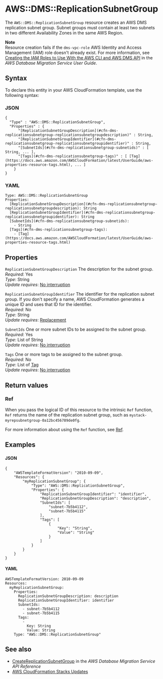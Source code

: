 # AWS::DMS::ReplicationSubnetGroup<a name="aws-resource-dms-replicationsubnetgroup"></a>

The `AWS::DMS::ReplicationSubnetGroup` resource creates an AWS DMS replication subnet group\. Subnet groups must contain at least two subnets in two different Availability Zones in the same AWS Region\.

**Note**  
Resource creation fails if the `dms-vpc-role` AWS Identity and Access Management \(IAM\) role doesn't already exist\. For more information, see [ Creating the IAM Roles to Use With the AWS CLI and AWS DMS API](https://docs.aws.amazon.com/dms/latest/userguide/CHAP_Security.APIRole.html) in the _AWS Database Migration Service User Guide_\.

## Syntax<a name="aws-resource-dms-replicationsubnetgroup-syntax"></a>

To declare this entity in your AWS CloudFormation template, use the following syntax:

### JSON<a name="aws-resource-dms-replicationsubnetgroup-syntax.json"></a>

```
{
  "Type" : "AWS::DMS::ReplicationSubnetGroup",
  "Properties" : {
      "[ReplicationSubnetGroupDescription](#cfn-dms-replicationsubnetgroup-replicationsubnetgroupdescription)" : String,
      "[ReplicationSubnetGroupIdentifier](#cfn-dms-replicationsubnetgroup-replicationsubnetgroupidentifier)" : String,
      "[SubnetIds](#cfn-dms-replicationsubnetgroup-subnetids)" : [ String, ... ],
      "[Tags](#cfn-dms-replicationsubnetgroup-tags)" : [ [Tag](https://docs.aws.amazon.com/AWSCloudFormation/latest/UserGuide/aws-properties-resource-tags.html), ... ]
    }
}
```

### YAML<a name="aws-resource-dms-replicationsubnetgroup-syntax.yaml"></a>

```
Type: AWS::DMS::ReplicationSubnetGroup
Properties:
  [ReplicationSubnetGroupDescription](#cfn-dms-replicationsubnetgroup-replicationsubnetgroupdescription): String
  [ReplicationSubnetGroupIdentifier](#cfn-dms-replicationsubnetgroup-replicationsubnetgroupidentifier): String
  [SubnetIds](#cfn-dms-replicationsubnetgroup-subnetids):
    - String
  [Tags](#cfn-dms-replicationsubnetgroup-tags):
    - [Tag](https://docs.aws.amazon.com/AWSCloudFormation/latest/UserGuide/aws-properties-resource-tags.html)
```

## Properties<a name="aws-resource-dms-replicationsubnetgroup-properties"></a>

`ReplicationSubnetGroupDescription` <a name="cfn-dms-replicationsubnetgroup-replicationsubnetgroupdescription"></a>
The description for the subnet group\.  
_Required_: Yes  
_Type_: String  
_Update requires_: [No interruption](https://docs.aws.amazon.com/AWSCloudFormation/latest/UserGuide/using-cfn-updating-stacks-update-behaviors.html#update-no-interrupt)

`ReplicationSubnetGroupIdentifier` <a name="cfn-dms-replicationsubnetgroup-replicationsubnetgroupidentifier"></a>
The identifier for the replication subnet group\. If you don't specify a name, AWS CloudFormation generates a unique ID and uses that ID for the identifier\.  
_Required_: No  
_Type_: String  
_Update requires_: [Replacement](https://docs.aws.amazon.com/AWSCloudFormation/latest/UserGuide/using-cfn-updating-stacks-update-behaviors.html#update-replacement)

`SubnetIds` <a name="cfn-dms-replicationsubnetgroup-subnetids"></a>
One or more subnet IDs to be assigned to the subnet group\.  
_Required_: Yes  
_Type_: List of String  
_Update requires_: [No interruption](https://docs.aws.amazon.com/AWSCloudFormation/latest/UserGuide/using-cfn-updating-stacks-update-behaviors.html#update-no-interrupt)

`Tags` <a name="cfn-dms-replicationsubnetgroup-tags"></a>
One or more tags to be assigned to the subnet group\.  
_Required_: No  
_Type_: List of [Tag](https://docs.aws.amazon.com/AWSCloudFormation/latest/UserGuide/aws-properties-resource-tags.html)  
_Update requires_: [No interruption](https://docs.aws.amazon.com/AWSCloudFormation/latest/UserGuide/using-cfn-updating-stacks-update-behaviors.html#update-no-interrupt)

## Return values<a name="aws-resource-dms-replicationsubnetgroup-return-values"></a>

### Ref<a name="aws-resource-dms-replicationsubnetgroup-return-values-ref"></a>

When you pass the logical ID of this resource to the intrinsic `Ref` function, `Ref` returns the name of the replication subnet group, such as `mystack-myrepsubnetgroup-0a12bc456789de0fg`\.

For more information about using the `Ref` function, see [Ref](https://docs.aws.amazon.com/AWSCloudFormation/latest/UserGuide/intrinsic-function-reference-ref.html)\.

## Examples<a name="aws-resource-dms-replicationsubnetgroup--examples"></a>

### <a name="aws-resource-dms-replicationsubnetgroup--examples--"></a>

#### JSON<a name="aws-resource-dms-replicationsubnetgroup--examples----json"></a>

```
{
    "AWSTemplateFormatVersion": "2010-09-09",
    "Resources": {
        "myReplicationSubnetGroup": {
            "Type": "AWS::DMS::ReplicationSubnetGroup",
            "Properties": {
                "ReplicationSubnetGroupIdentifier": "identifier",
                "ReplicationSubnetGroupDescription": "description",
                "SubnetIds": [
                    "subnet-7b5b4112",
                    "subnet-7b5b4115"
                ],
                "Tags": [
                    {
                        "Key": "String",
                        "Value": "String"
                    }
                ]
            }
        }
    }
}
```

#### YAML<a name="aws-resource-dms-replicationsubnetgroup--examples----yaml"></a>

```
AWSTemplateFormatVersion: 2010-09-09
Resources:
  myReplicationSubnetGroup:
    Properties:
      ReplicationSubnetGroupDescription: description
      ReplicationSubnetGroupIdentifier: identifier
      SubnetIds:
        - subnet-7b5b4112
        - subnet-7b5b4115
      Tags:
        -
          Key: String
          Value: String
    Type: "AWS::DMS::ReplicationSubnetGroup"
```

## See also<a name="aws-resource-dms-replicationsubnetgroup--seealso"></a>

- [ CreateReplicationSubnetGroup](https://docs.aws.amazon.com/dms/latest/APIReference/API_CreateReplicationSubnetGroup.html) in the _AWS Database Migration Service API Reference_
- [AWS CloudFormation Stacks Updates](https://docs.aws.amazon.com/AWSCloudFormation/latest/UserGuide/using-cfn-updating-stacks.html)
